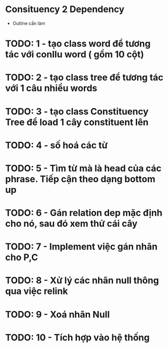 # Consituency 2 Dependency
- Outline cần làm
# TODO: 1 - tạo class word để tương tác với conllu word ( gồm 10 cột)
# TODO: 2 - tạo class tree để tương tác với 1 câu nhiều words
# TODO: 3 - tạo class Constituency Tree để load 1 cây constituent lên
# TODO: 4 - số hoá các từ
# TODO: 5 - Tìm từ mà là head của các phrase. Tiếp cận theo dạng bottom up
# TODO: 6 - Gán relation dep mặc định cho nó, sau đó xem thử cái cây
# TODO: 7 - Implement việc gán nhãn cho P,C
# TODO: 8 - Xử lý các nhãn null thông qua việc relink 
# TODO: 9 - Xoá nhãn Null
# TODO: 10 - Tích hợp vào hệ thống